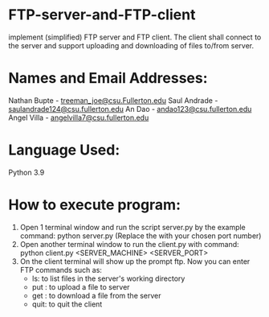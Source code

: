 # FTP-server-and-FTP-client
implement (simplified) FTP server and FTP client. The client shall connect to the server and support uploading and downloading of files to/from server.
# Names and Email Addresses:
Nathan Bupte - treeman_joe@csu.Fullerton.edu
Saul Andrade - saulandrade124@csu.fullerton.edu
An Dao - andao123@csu.fullerton.edu
Angel Villa - angelvilla7@csu.fullerton.edu
# Language Used:
Python 3.9
# How to execute program:
1) Open 1 terminal window and run the script server.py by the example command: python server.py <PORTNUMBER> (Replace the <PORTNUMBER> with your chosen port number)
2) Open another terminal window to run the client.py with command: python client.py <SERVER_MACHINE> <SERVER_PORT>
3) On the client terminal will show up the prompt ftp. Now you can enter FTP commands such as:
   - ls: to list files in the server's working directory
   - put <FILENAME>: to upload a file to server
   - get <FILENAME>: to download a file from the server
   - quit: to quit the client